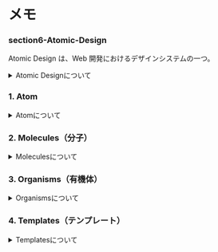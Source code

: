 # メモ

### section6-Atomic-Design

Atomic Design は、Web 開発におけるデザインシステムの一つ。

<details><summary>Atomic Designについて</summary>

### 特徴

1. **階層構造**: Atomic Design は 5 つの階層から構成。

   - **Atoms（原子）**: 最小の単位で、ボタンやインプットフィールドなどの基本的な要素。
   - **Molecules（分子）**: 原子を組み合わせて作られる、より複雑なコンポーネント。
   - **Organisms（有機体）**: 分子を組み合わせて作られる、より複雑なセクションまたはモジュール。
   - **Templates（テンプレート）**: 有機体を組み合わせてページのレイアウトを形作る。
   - **Pages（ページ）**: テンプレートに具体的なコンテンツを埋め込んで完成したページを形作る。

2. **再利用性**: 各階層のコンポーネントは再利用可能で、他のコンポーネントと組み合わせて新しいデザインを作ることができる。

3. **一貫性**: 全体のデザインに一貫性を持たせることができる。

### メリット

- **効率的な開発**: 再利用可能なコンポーネントにより、開発速度を向上させることができる。
- **保守性の向上**: 各コンポーネントが独立しているため、変更や追加が容易。
- **チームワークの強化**: デザイナーと開発者間でのコミュニケーションがスムーズになる。

### デメリット

- **初期設計の複雑さ**: 正確な設計が必要であり、プロジェクトの初期段階でのコストがかかる。
- **過剰な抽象化**: あまりにも細かく分解しすぎると、過剰な抽象化が生じ、理解が困難になる。Molecules（分子）と Organisms（有機体）どちらに作成するか迷うことが多かった。個人で使う段階では問題は起こりにくいが、チーム開発の際問題が生じる可能性がありそう。

### まとめ

Atomic Design は、再利用性と一貫性を強化する効果的なデザイン手法。設計の複雑さや過剰な抽象化に注意が必要。プロジェクトの規模やチームのニーズに応じて適切に採用することが重要。

</details>

### 1. Atom

<details><summary>Atomについて</summary>

### Atoms（原子）

- **定義**: 最小のビルディングブロックで、他のコンポーネントと組み合わせる前の単体の要素。
- **例**: ボタン、テキストフィールド、ラベル、アイコンなど。
- **特徴**: これらは単体での機能は持たず、他の原子と組み合わせることで意味を成す。
- **気付き**: Atom(button など)、色々な画面で使用する場面は多くなるので、管理しやすいようにカテゴリー分けした方が良い。

</details>

### **2. Molecules（分子）**

<details><summary>Moleculesについて</summary>

- **定義**: 原子を組み合わせて作られる、より複雑なコンポーネント。
- **例**: 検索バー（テキストフィールド + ボタン）、リストアイテム（アイコン + テキスト）など。
- **特徴**: 原子を組み合わせることで、特定の機能を果たすようになる。

</details>

### **3. Organisms（有機体）**

<details><summary>Organismsについて</summary>

- **定義**: 分子や原子を組み合わせて、より複雑なセクションまたはモジュールを形成。
- **例**: ヘッダー（ロゴ + ナビゲーションメニュー + 検索バー）、カード（画像 + タイトル + ボタン）など。
- **特徴**: これらはページ内で独立した機能を果たすセクションとして機能する。
- **気付き**: Organisms になると Atom(button など)ほど色々な画面で使用する場面は少なくなるので、どの属性コンポーネントか分類して管理してもよい。user フォルダを作成してその中で user に関するコンポーネントを作成しても良いかも。

</details>

### **4. Templates（テンプレート）**

<details><summary>Templatesについて</summary>

- **定義**: 有機体、分子、原子を組み合わせて、ページの全体的なレイアウトや構造を定義。
- **例**: 商品一覧ページのレイアウト、ブログ記事のテンプレートなど。
- **特徴**: コンテンツはまだ具体的ではなく、プレースホルダーが使用されることが一般的。

</details>
